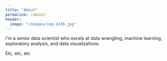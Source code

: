 ```yaml
---
title: "About"
permalink: /about/
header:
  image: "/images/img-2430.jpg"
---
```


I'm a senior data scientist who excels at data wrangling, machine learning, exploratory analysis, and data visualizations.

Etc, etc, etc
